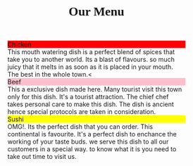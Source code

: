 <!DOCTYPE html>
<html>
<head>
<meta charset="utf-8">
<meta name="viewport" content="width=device-width, initial-scale=1">
<title>menu</title>
<style>
* {
  box-sizing: border-box;
}
h1 {
  margin-bottom: 50px;
  margin-top: 50px;
  font-family: cursive; 
}

section {
  border: 1px solid black;
  background-color:grey;
  width: 90%;
  height: 150px;
  margin-right: auto;
  margin-left: auto;
  font-family:comic sans ms, comic-sans, cursive;
  color: black;
}
#beef{
  background-color: pink; 
}
#chicken{
  background-color: red;
}
#sushi{
  background-color: yellow;
}
.row {
  width: 100%;
}
@media (min-width: 1200px) {
  .col-lg-1, .col-lg-2, .col-lg-3, .col-lg-4, .col-lg-5, .col-lg-6, .col-lg-7, .col-lg-8, .col-lg-9, .col-lg-10, .col-lg-11, .col-lg-12 {
    float: left;
  
  }
  .col-lg-1 {
    width: 8.33%;
  }
  .col-lg-2 {
    width: 16.66%;
  }
  .col-lg-3 {
    width: 25%;
  }
  .col-lg-4 {
    width: 33.33%;
  }
  .col-lg-5 {
    width: 41.66%;
  }
  .col-lg-6 {
    width: 50%;
  }
  .col-lg-7 {
    width: 58.33%;
  }
  .col-lg-8 {
    width: 66.66%;
  }
  .col-lg-9 {
    width: 74.99%;
  }
  .col-lg-10 {
    width: 83.33%;
  }
  .col-lg-11 {
    width: 91.66%;
  }
  .col-lg-12 {
    width: 100%;
  }
}

@media (min-width: 992px) and (max-width: 1199px) {
  .col-md-1, .col-md-2, .col-md-3, .col-md-4, .col-md-5, .col-md-6, .col-md-7, .col-md-8, .col-md-9, .col-md-10, .col-md-11, .col-md-12 {
    float: left;
  }
  .col-md-1 {
    width: 8.33%;
  }
  .col-md-2 {
    width: 16.66%;
  }
  .col-md-3 {
    width: 25%;
  }
  .col-md-4 {
    width: 33.33%;
  }
  .col-md-5 {
    width: 41.66%;
  }
  .col-md-6 {
    width: 50%;
  }
  .col-md-7 {
    width: 58.33%;
  }
  .col-md-8 {
    width: 66.66%;
  }
  .col-md-9 {
    width: 74.99%;
  }
  .col-md-10 {
    width: 83.33%;
  }
  .col-md-11 {
    width: 91.66%;
  }
  .col-md-12 {
    width: 100%;
  }
}

</style>
</head>
<body>
<h1 style="text-align: center;">Our Menu</h1>

<div class="row">
  <div class="col-lg-4 col-md-6">
  <section>
    <article id="chicken">Chicken</article>
    <article>This mouth watering dish is a perfect blend of spices that take you  to another world. Its a blast of flavours. so much juicy that it melts in as soon as it is placed in your mouth. The best in the whole town.<</article>
  </section>
  </div>
  <div class="col-lg-4 col-md-6">
    <section>
    <article id="beef">Beef</article>
    <article>This a exclusive dish made here. Many tourist visit this town only for this dish. It's a tourist attraction. The chief  chef takes personal care to make this dish. The dish is ancient hence special protocols are taken in consideration.
    </article>
  </section>
</div>
  <div class="col-lg-4 col-md-6">
    <section>
      <article id="sushi">Sushi</article>
      <article>OMG!. Its the perfect dish that you can order. This continental is favourite. It's a perfect dish to enchance the working of your taste buds. we serve this dish to all our customers in a special way. to know what it is you need to take out time to visit us.</article>
    </section>
  </div>
  
</div>

</body>
</html>
